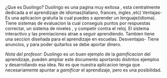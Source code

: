 ¿Que es Duolingo?
Duolingo es una pagina muy exitosa  , esta centralmente dedicada a el aprendizaje de idiomas(italiano, frances, ingles ,etc)
Ventajas-
Es una aplicacion gratuita la cual puedes s aprender un lenguaje(idioma).
Tiene sistemas de evaluacion la cual conseguis puntos por respuestas correctar, un sistema de niveles , y competir contra el reloj.
El sistema interactivo y las premiaciones atrae a seguir aprendiendo.
Tambien tiene una seccion diseñada para el aprendizaje en escuelas.
Desventajas-
Tiene anuncios, y para poder quitarlos se debe aportar dinero.

_Nota del profesor:_ Duolingo es un buen ejemplo de la _gamificacion_ del aprendizaje, pueden ampliar este documento aportando distintos ejemplos y desarrollando esa idea. No es que nuestra aplicacion tenga que necesariamente apuntar a _gamificar_ el aprendizaje, pero es una posibilidad.
